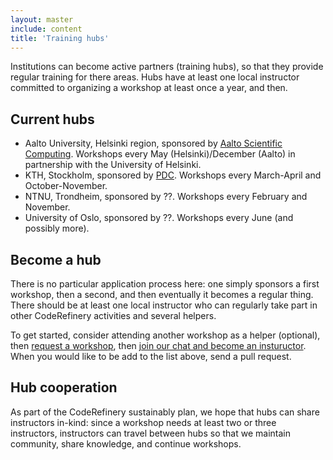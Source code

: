 ```yaml
---
layout: master
include: content
title: 'Training hubs'
---
```


Institutions can become active partners (training hubs), so that they provide regular
training for there areas.  Hubs have at least one local instructor
committed to organizing a workshop at least once a year, and then.


## Current hubs


* Aalto University, Helsinki region, sponsored by [Aalto Scientific
  Computing](https://scicomp.aalto.fi/).
  Workshops every May (Helsinki)/December (Aalto) in partnership with
  the University of Helsinki.
* KTH, Stockholm, sponsored by [PDC](https://www.pdc.kth.se/).
  Workshops every March-April and October-November.
* NTNU, Trondheim, sponsored by ??.  Workshops every February and November.
* University of Oslo, sponsored by ??.  Workshops every June (and
  possibly more).

## Become a hub

There is no particular application process here: one simply sponsors a
first workshop, then a second, and then eventually it becomes a
regular thing.  There should be at least one local instructor who can
regularly take part in other CodeRefinery activities and several
helpers.

To get started, consider attending another workshop as a helper
(optional), then [request a workshop](/workshops/), then [join our
chat and become an instuructor](/get-involved/).  When you would like
to be add to the list above, send a pull request.

## Hub cooperation

As part of the CodeRefinery sustainably plan, we hope that hubs can
share instructors in-kind: since a workshop needs at least two or
three instructors, instructors can travel between hubs so that we
maintain community, share knowledge, and continue workshops.

